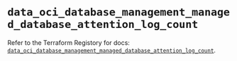 # `data_oci_database_management_managed_database_attention_log_count`

Refer to the Terraform Registory for docs: [`data_oci_database_management_managed_database_attention_log_count`](https://registry.terraform.io/providers/oracle/oci/6.18.0/docs/data-sources/database_management_managed_database_attention_log_count).
